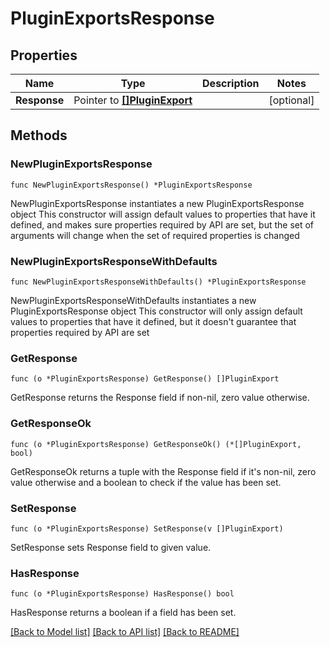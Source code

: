 # PluginExportsResponse

## Properties

Name | Type | Description | Notes
------------ | ------------- | ------------- | -------------
**Response** | Pointer to [**[]PluginExport**](PluginExport.md) |  | [optional] 

## Methods

### NewPluginExportsResponse

`func NewPluginExportsResponse() *PluginExportsResponse`

NewPluginExportsResponse instantiates a new PluginExportsResponse object
This constructor will assign default values to properties that have it defined,
and makes sure properties required by API are set, but the set of arguments
will change when the set of required properties is changed

### NewPluginExportsResponseWithDefaults

`func NewPluginExportsResponseWithDefaults() *PluginExportsResponse`

NewPluginExportsResponseWithDefaults instantiates a new PluginExportsResponse object
This constructor will only assign default values to properties that have it defined,
but it doesn't guarantee that properties required by API are set

### GetResponse

`func (o *PluginExportsResponse) GetResponse() []PluginExport`

GetResponse returns the Response field if non-nil, zero value otherwise.

### GetResponseOk

`func (o *PluginExportsResponse) GetResponseOk() (*[]PluginExport, bool)`

GetResponseOk returns a tuple with the Response field if it's non-nil, zero value otherwise
and a boolean to check if the value has been set.

### SetResponse

`func (o *PluginExportsResponse) SetResponse(v []PluginExport)`

SetResponse sets Response field to given value.

### HasResponse

`func (o *PluginExportsResponse) HasResponse() bool`

HasResponse returns a boolean if a field has been set.


[[Back to Model list]](../README.md#documentation-for-models) [[Back to API list]](../README.md#documentation-for-api-endpoints) [[Back to README]](../README.md)


